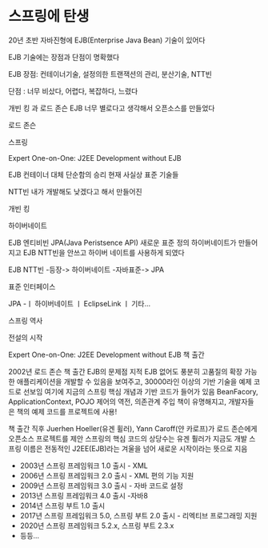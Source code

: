 # 스프링에 탄생

20년 초반 자바진형에 EJB(Enterprise Java Bean) 기술이 있어다

EJB 기술에는 장점과 단점이 명확했다

EJB 장점: 컨테이너기술, 설정의한 트랜잭션의 관리, 분산기술, NTT빈

단점 : 너무 비샀다, 어렵다, 복잡하다, 느렸다

개빈 킹 과 로드 존슨 EJB 너무 별로다고 생각해서 오픈소스를 만들었다

로드 존슨

스프링

Expert One-on-One: J2EE Development without EJB

EJB 컨테이너 대체
단순함의 승리
현재 사실상 표준 기술들
 

NTT빈 내가 개발해도 낮겠다고 해서 만들어진

개빈 킹

하이버네이트

EJB 엔티비빈
JPA(Java Peristsence API) 새로운 표준 정의
하이버네이트가 만들어지고 EJB NTT빈을 안쓰고 하이버 네이트를 사용하게 되였다

 

EJB NTT빈 -등장-> 하이버네이트 -자바표준-> JPA

 

표준 인터페이스

JPA -ㅣ 하이버네이트
     ㅣ EclipseLink
     ㅣ 기타...
 

 

스프링 역사

전설의 시작

Expert One-on-One: J2EE Development without EJB 책 출간

2002년 로드 존슨 책 출간
EJB의 문제점 지적
EJB 없어도 풍분히 고품질의 확장 가능한 애플리케이션을 개발할 수 있음을 보여주고, 30000라인 이상의 기반 기술을 예제 코드로 선보임
여기에 지금의 스프링 핵심 개념과 기반 코드가 들어가 있음
BeanFacory, ApplicationContext, POJO 제어의 역전, 의존관계 주입
책이 유명해지고, 개발자들은 책의 예제 코드를 프로젝트에 사용!
 

책 출간 직후 Juerhen Hoeller(유겐 휠러), Yann Caroff(얀 카로프)가 로드 존슨에게 오픈소스 프로젝트를 제안
스프링의 핵심 코드의 상당수는 유겐 훨러가 지금도 개발
스프링 이름은 전동적인 J2EE(EJB)라는 겨울을 넘어 새로운 시작이라는 뜻으로 지음

- 2003년 스프링 프레임워크 1.0 출시 - XML
- 2006년 스프링 프레임워크 2.0 출시 - XML 편의 기능 지원
- 2009년 스프링 프레임워크 3.0 출시 - 자바 코드로 설정
- 2013년 스프링 프레임워크 4.0 출시 -자바8
- 2014년 스프링 부트     1.0 출시
- 2017년 스프링 프레임워크 5.0, 스프링 부트 2.0 출시 - 리엑티브 프로그래밍 지원
- 2020년 스프링 프레임워크 5.2.x, 스프링 부트 2.3.x
- 등등... 

